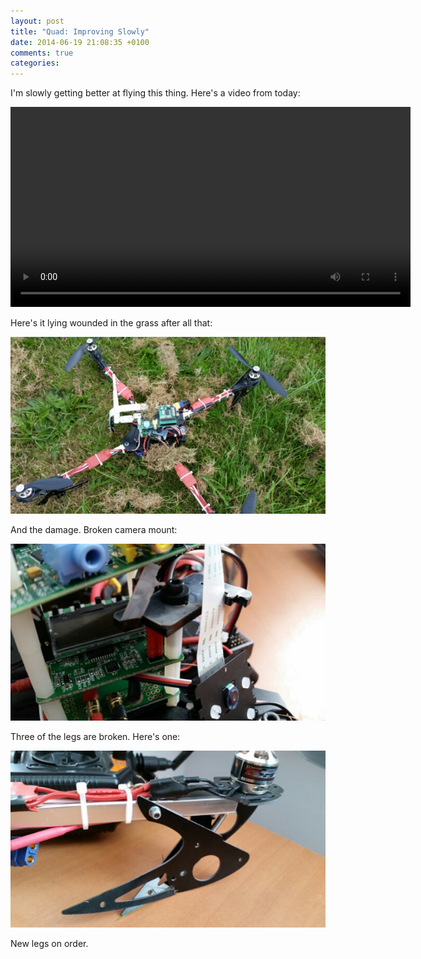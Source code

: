 ```yaml
---
layout: post
title: "Quad: Improving Slowly"
date: 2014-06-19 21:08:35 +0100
comments: true
categories: 
---
```


I'm slowly getting better at flying this thing. Here's a video from today:

<center><video width="640" controls><source src="https://video.ianrenton.com/quadcopter/secondfreeflight.mp4" type="video/mp4"></video></center>

Here's it lying wounded in the grass after all that:

![](/hardware/quadcopter/83.jpg)

And the damage. Broken camera mount:

![](/hardware/quadcopter/84.jpg)

Three of the legs are broken. Here's one:

![](/hardware/quadcopter/85.jpg)

New legs on order.
